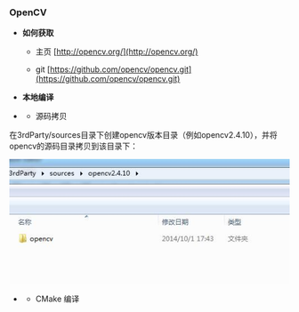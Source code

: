 ### OpenCV

* **如何获取**

  * 主页 [http://opencv.org/](http://opencv.org/)

  * git [https://github.com/opencv/opencv.git](https://github.com/opencv/opencv.git)

* **本地编译**

* * 源码拷贝

在3rdParty/sources目录下创建opencv版本目录（例如opencv2.4.10），并将opencv的源码目录拷贝到该目录下：

![](/assets/opencv_root.jpg)

* * CMake 编译



